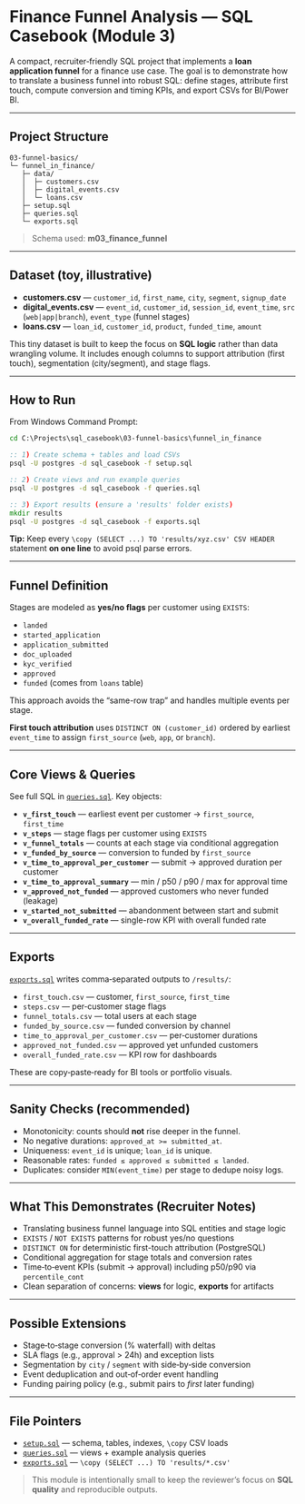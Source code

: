 # Finance Funnel Analysis — SQL Casebook (Module 3)

A compact, recruiter‑friendly SQL project that implements a **loan application funnel** for a finance use case. The goal is to demonstrate how to translate a business funnel into robust SQL: define stages, attribute first touch, compute conversion and timing KPIs, and export CSVs for BI/Power BI.

---

## Project Structure

```
03-funnel-basics/
└─ funnel_in_finance/
   ├─ data/
   │  ├─ customers.csv
   │  ├─ digital_events.csv
   │  └─ loans.csv
   ├─ setup.sql
   ├─ queries.sql
   └─ exports.sql
```

> Schema used: **m03_finance_funnel**

---

## Dataset (toy, illustrative)

- **customers.csv** — `customer_id`, `first_name`, `city`, `segment`, `signup_date`
- **digital_events.csv** — `event_id`, `customer_id`, `session_id`, `event_time`, `src` (`web|app|branch`), `event_type` (funnel stages)
- **loans.csv** — `loan_id`, `customer_id`, `product`, `funded_time`, `amount`

This tiny dataset is built to keep the focus on **SQL logic** rather than data wrangling volume. It includes enough columns to support attribution (first touch), segmentation (city/segment), and stage flags.

---

## How to Run

From Windows Command Prompt:

```bat
cd C:\Projects\sql_casebook\03-funnel-basics\funnel_in_finance

:: 1) Create schema + tables and load CSVs
psql -U postgres -d sql_casebook -f setup.sql

:: 2) Create views and run example queries
psql -U postgres -d sql_casebook -f queries.sql

:: 3) Export results (ensure a 'results' folder exists)
mkdir results
psql -U postgres -d sql_casebook -f exports.sql
```

**Tip:** Keep every `\copy (SELECT ...) TO 'results/xyz.csv' CSV HEADER` statement **on one line** to avoid psql parse errors.

---

## Funnel Definition

Stages are modeled as **yes/no flags** per customer using `EXISTS`:
- `landed`
- `started_application`
- `application_submitted`
- `doc_uploaded`
- `kyc_verified`
- `approved`
- `funded` (comes from `loans` table)

This approach avoids the “same-row trap” and handles multiple events per stage.

**First touch attribution** uses `DISTINCT ON (customer_id)` ordered by earliest `event_time` to assign `first_source` (`web`, `app`, or `branch`).

---

## Core Views & Queries

See full SQL in [`queries.sql`](./queries.sql). Key objects:

- **`v_first_touch`** — earliest event per customer → `first_source`, `first_time`  
- **`v_steps`** — stage flags per customer using `EXISTS`  
- **`v_funnel_totals`** — counts at each stage via conditional aggregation  
- **`v_funded_by_source`** — conversion to funded by `first_source`  
- **`v_time_to_approval_per_customer`** — submit → approved duration per customer  
- **`v_time_to_approval_summary`** — min / p50 / p90 / max for approval time  
- **`v_approved_not_funded`** — approved customers who never funded (leakage)  
- **`v_started_not_submitted`** — abandonment between start and submit  
- **`v_overall_funded_rate`** — single-row KPI with overall funded rate

---

## Exports

[`exports.sql`](./exports.sql) writes comma‑separated outputs to `/results/`:

- `first_touch.csv` — customer, `first_source`, `first_time`
- `steps.csv` — per‑customer stage flags
- `funnel_totals.csv` — total users at each stage
- `funded_by_source.csv` — funded conversion by channel
- `time_to_approval_per_customer.csv` — per‑customer durations
- `approved_not_funded.csv` — approved yet unfunded customers
- `overall_funded_rate.csv` — KPI row for dashboards

These are copy‑paste‑ready for BI tools or portfolio visuals.

---

## Sanity Checks (recommended)

- Monotonicity: counts should **not** rise deeper in the funnel.  
- No negative durations: `approved_at >= submitted_at`.  
- Uniqueness: `event_id` is unique; `loan_id` is unique.  
- Reasonable rates: `funded ≤ approved ≤ submitted ≤ landed`.  
- Duplicates: consider `MIN(event_time)` per stage to dedupe noisy logs.

---

## What This Demonstrates (Recruiter Notes)

- Translating business funnel language into SQL entities and stage logic
- `EXISTS` / `NOT EXISTS` patterns for robust yes/no questions
- `DISTINCT ON` for deterministic first-touch attribution (PostgreSQL)
- Conditional aggregation for stage totals and conversion rates
- Time‑to‑event KPIs (submit → approval) including p50/p90 via `percentile_cont`
- Clean separation of concerns: **views** for logic, **exports** for artifacts

---

## Possible Extensions

- Stage‑to‑stage conversion (% waterfall) with deltas
- SLA flags (e.g., approval > 24h) and exception lists
- Segmentation by `city` / `segment` with side‑by‑side conversion
- Event deduplication and out‑of‑order event handling
- Funding pairing policy (e.g., submit pairs to *first* later funding)

---

## File Pointers

- [`setup.sql`](./setup.sql) — schema, tables, indexes, `\copy` CSV loads  
- [`queries.sql`](./queries.sql) — views + example analysis queries  
- [`exports.sql`](./exports.sql) — `\copy (SELECT ...) TO 'results/*.csv'`

> This module is intentionally small to keep the reviewer’s focus on **SQL quality** and reproducible outputs.
